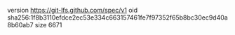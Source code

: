 version https://git-lfs.github.com/spec/v1
oid sha256:1f8b3110efdce2ec53e334c663157461fe7f97352f65b8bc30ec9d40a8b60ab7
size 6671
